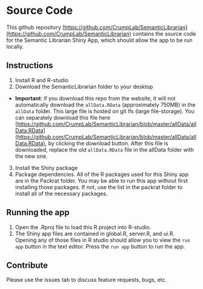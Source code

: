 # Source Code

This github repository [https://github.com/CrumpLab/SemanticLibrarian](https://github.com/CrumpLab/SemanticLibrarian) contains the source code for the Semantic Librarian Shiny App, which should allow the app to be run locally.

## Instructions

1. Install R and R-studio
2. Download the SemanticLibrarian folder to your desktop
  - **Important**: if you download this repo from the website, it will not automatically download the  `allData.RData` (approximately 750MB) in the `allData` folder. This large file is hosted on git lfs (large file-storage). You can separately download this file here [https://github.com/CrumpLab/SemanticLibrarian/blob/master/allData/allData.RData](https://github.com/CrumpLab/SemanticLibrarian/blob/master/allData/allData.RData), by clicking the download button. After this file is downloaded, replace the old `allData.RData` file in the allData folder with the new one.
3. Install the Shiny package
4. Package dependencies. All of the R packages used for this Shiny app are in the Packrat folder. You may be able to run this app without first installing those packages. If not, use the list in the packrat folder to install all of the necessary packages.

## Running the app

1. Open the .Rproj file to load this R project into R-studio. 
2. The Shiny app files are contained in global.R, server.R, and ui.R. Opening any of those files in R studio should allow you to view the `run app` button in the text editor. Press the `run app` button to run the app.

## Contribute

Please use the issues tab to discuss feature requests, bugs, etc.
